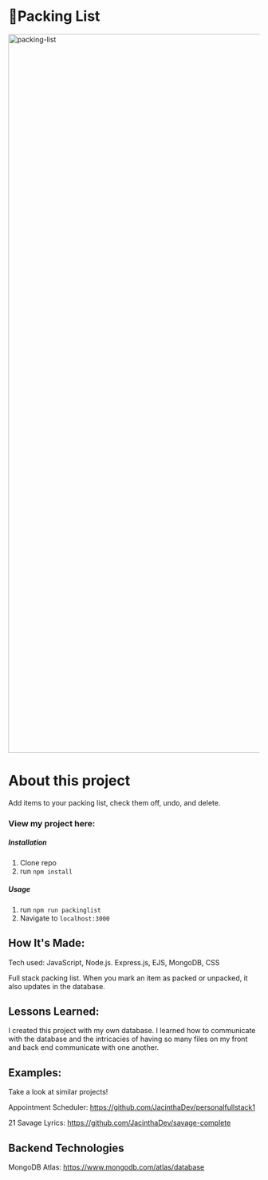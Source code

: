# 🧳Packing List

<img width="1440" alt="packing-list" src="https://github.com/JacinthaDev/personal-express1/assets/129231721/4e7920be-ae49-4a52-b529-a5a3e2d78726">


# About this project
Add items to your packing list, check them off, undo, and delete.

### View my project here: 

##### Installation

1. Clone repo
2. run `npm install`

##### Usage

1. run `npm run packinglist`
2. Navigate to `localhost:3000`


## How It's Made:
Tech used: JavaScript, Node.js. Express.js, EJS, MongoDB, CSS

Full stack packing list. When you mark an item as packed or unpacked, it also updates in the database.


## Lessons Learned:
I created this project with my own database. I learned how to communicate with the database and the intricacies of having so many files on my front and back end communicate with one another.

## Examples:
Take a look at similar projects!

Appointment Scheduler: https://github.com/JacinthaDev/personalfullstack1

21 Savage Lyrics: https://github.com/JacinthaDev/savage-complete


## Backend Technologies
MongoDB Atlas: https://www.mongodb.com/atlas/database
